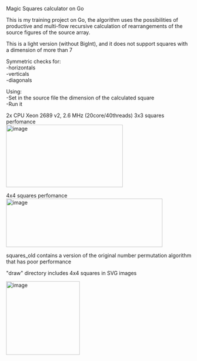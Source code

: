 Magic Squares calculator on Go

This is my training project on Go, the algorithm uses the possibilities of productive and multi-flow recursive calculation of rearrangements of the source figures of the source array.

This is a light version (without BigInt), and it does not support squares with a dimension of more than 7

Symmetric checks for:<br/>
-horizontals<br/>
-verticals<br/>
-diagonals

Using:<br/>
-Set in the source file the dimension of the calculated square<br/>
-Run it

2x CPU Xeon 2689 v2, 2.6 MHz (20core/40threads)
3x3 squares perfomance<br/>
<img width="317" height="170" alt="image" src="https://github.com/user-attachments/assets/3199f8dd-3298-403e-bfcc-5d7a6b5e24c4" />


4x4 squares perfomance<br/>
<img width="425" height="132" alt="image" src="https://github.com/user-attachments/assets/a4fe7422-c881-48ac-a482-9e5c8282bc06" />

squares_old contains a version of the original number permutation algorithm that has poor performance

"draw" directory includes 4x4 squares in SVG images

<img width="200" height="200" alt="image" src="https://github.com/user-attachments/assets/4ec0e6b6-e9dd-4d9b-b30f-38af0db7b863" />
